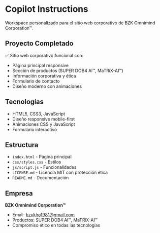 # Copilot Instructions

Workspace personalizado para el sitio web corporativo de BZK Omnimind Corporation™.

## Proyecto Completado

✅ Sitio web corporativo funcional con:
- Página principal responsive
- Sección de productos (SUPER DOB4 AI™, MaTRiX-AI™)
- Información corporativa y ética
- Formulario de contacto
- Diseño moderno con animaciones

## Tecnologías

- HTML5, CSS3, JavaScript
- Diseño responsive mobile-first
- Animaciones CSS y JavaScript
- Formulario interactivo

## Estructura

- `index.html` - Página principal
- `css/styles.css` - Estilos
- `js/script.js` - Funcionalidades
- `LICENSE.md` - Licencia MIT con protección ética
- `README.md` - Documentación

## Empresa

**BZK Omnimind Corporation™**
- Email: bzukho1981@gmail.com  
- Productos: SUPER DOB4 AI™, MaTRiX-AI™
- Compromiso ético en todas las tecnologías